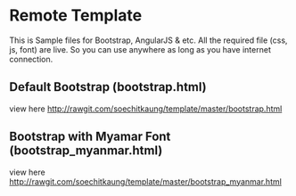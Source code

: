 # Remote Template 

This is Sample files for Bootstrap, AngularJS &amp; etc.
All the required file (css, js, font) are live. 
So you can use anywhere as long as you have internet connection. 


## Default Bootstrap (bootstrap.html)
view here http://rawgit.com/soechitkaung/template/master/bootstrap.html


## Bootstrap with Myamar Font (bootstrap_myanmar.html)
view here http://rawgit.com/soechitkaung/template/master/bootstrap_myanmar.html
